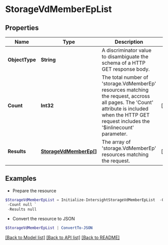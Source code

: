 # StorageVdMemberEpList
## Properties

Name | Type | Description | Notes
------------ | ------------- | ------------- | -------------
**ObjectType** | **String** | A discriminator value to disambiguate the schema of a HTTP GET response body. | 
**Count** | **Int32** | The total number of &#39;storage.VdMemberEp&#39; resources matching the request, accross all pages. The &#39;Count&#39; attribute is included when the HTTP GET request includes the &#39;$inlinecount&#39; parameter. | [optional] 
**Results** | [**StorageVdMemberEp[]**](StorageVdMemberEp.md) | The array of &#39;storage.VdMemberEp&#39; resources matching the request. | [optional] 

## Examples

- Prepare the resource
```powershell
$StorageVdMemberEpList = Initialize-IntersightStorageVdMemberEpList  -ObjectType null `
 -Count null `
 -Results null
```

- Convert the resource to JSON
```powershell
$StorageVdMemberEpList | ConvertTo-JSON
```

[[Back to Model list]](../README.md#documentation-for-models) [[Back to API list]](../README.md#documentation-for-api-endpoints) [[Back to README]](../README.md)

